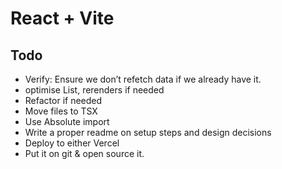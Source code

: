# React + Vite

## Todo
- Verify: Ensure we don’t refetch data if we already have it.
- optimise List, rerenders if needed
- Refactor if needed
- Move files to TSX
- Use Absolute import
- Write a proper readme on setup steps and design decisions
- Deploy to either Vercel 
- Put it on git & open source it.
